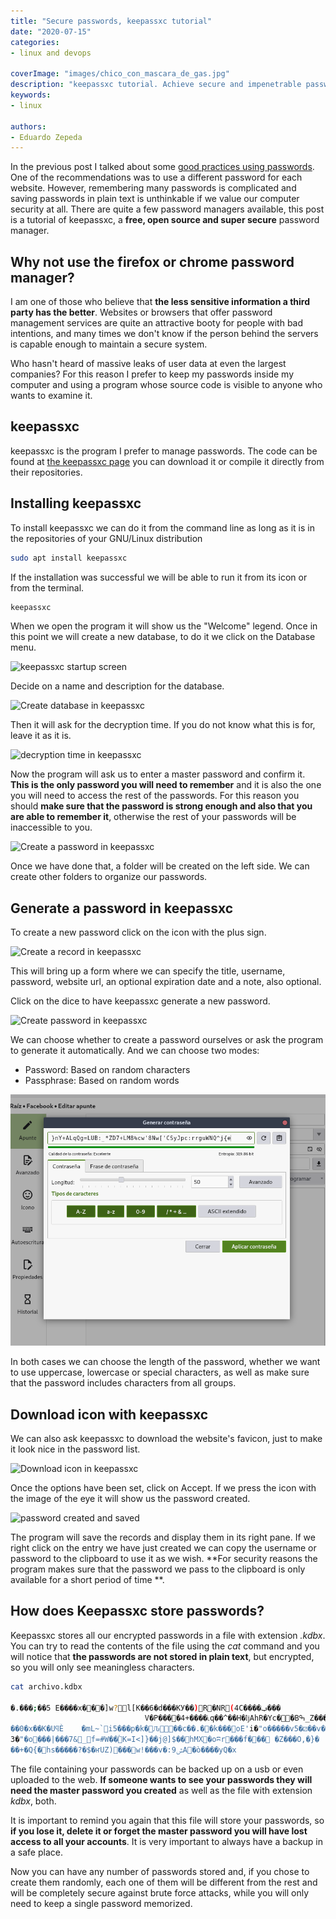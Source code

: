 ```yaml
---
title: "Secure passwords, keepassxc tutorial"
date: "2020-07-15"
categories:
- linux and devops

coverImage: "images/chico_con_mascara_de_gas.jpg"
description: "keepassxc tutorial. Achieve secure and impenetrable passwords by brute force, even if you don't know anything about cryptography."
keywords:
- linux

authors:
- Eduardo Zepeda
---
```


In the previous post I talked about some [good practices using passwords](/blog/how-to-create-a-secure-password/). One of the recommendations was to use a different password for each website. However, remembering many passwords is complicated and saving passwords in plain text is unthinkable if we value our computer security at all. There are quite a few password managers available, this post is a tutorial of keepassxc, a **free, open source and super secure** password manager.

## Why not use the firefox or chrome password manager?

I am one of those who believe that **the less sensitive information a third party has the better**. Websites or browsers that offer password management services are quite an attractive booty for people with bad intentions, and many times we don't know if the person behind the servers is capable enough to maintain a secure system.

Who hasn't heard of massive leaks of user data at even the largest companies? For this reason I prefer to keep my passwords inside my computer and using a program whose source code is visible to anyone who wants to examine it.

## keepassxc

keepassxc is the program I prefer to manage passwords. The code can be found at [the keepassxc page](https://keepassxc.org/) you can download it or compile it directly from their repositories.

## Installing keepassxc

To install keepassxc we can do it from the command line as long as it is in the repositories of your GNU/Linux distribution

```bash
sudo apt install keepassxc
```

If the installation was successful we will be able to run it from its icon or from the terminal.

```bash
keepassxc
```

When we open the program it will show us the "Welcome" legend. Once in this point we will create a new database, to do it we click on the Database menu.

![keepassxc startup screen](images/keepassxc-startup-screen.png)

Decide on a name and description for the database.

![Create database in keepassxc](images/keepassxc-create-database.png)

Then it will ask for the decryption time. If you do not know what this is for, leave it as it is.

![decryption time in keepassxc](images/keepassxc-decryption-time.png)

Now the program will ask us to enter a master password and confirm it. **This is the only password you will need to remember** and it is also the one you will need to access the rest of the passwords. For this reason you should **make sure that the password is strong enough and also that you are able to remember it**, otherwise the rest of your passwords will be inaccessible to you.

![Create a password in keepassxc](images/keepassxc-password.png)

Once we have done that, a folder will be created on the left side. We can create other folders to organize our passwords.

## Generate a password in keepassxc

To create a new password click on the icon with the plus sign.

![Create a record in keepassxc](images/keepassxc-folder.png)

This will bring up a form where we can specify the title, username, password, website url, an optional expiration date and a note, also optional.

Click on the dice to have keepassxc generate a new password.

![Create password in keepassxc](images/keepassxc-password-form.png)

We can choose whether to create a password ourselves or ask the program to generate it automatically. And we can choose two modes:

* Password: Based on random characters
* Passphrase: Based on random words

![Types of password creation in keepassxc](images/modos-creacion-contrasena-keepassxc.png)

In both cases we can choose the length of the password, whether we want to use uppercase, lowercase or special characters, as well as make sure that the password includes characters from all groups.

## Download icon with keepassxc

We can also ask keepassxc to download the website's favicon, just to make it look nice in the password list.

![Download icon in keepassxc](images/keepassxc-unload-icono.png)

Once the options have been set, click on Accept. If we press the icon with the image of the eye it will show us the password created.

![password created and saved](images/contrasena-saved-keepassxc.png)

The program will save the records and display them in its right pane. If we right click on the entry we have just created we can copy the username or password to the clipboard to use it as we wish. **For security reasons the program makes sure that the password we pass to the clipboard is only available for a short period of time **.

## How does Keepassxc store passwords?

Keepassxc stores all our encrypted passwords in a file with extension _.kdbx_. You can try to read the contents of the file using the _cat_ command and you will notice that **the passwords are not stored in plain text**, but encrypted, so you will only see meaningless characters.

```bash
cat archivo.kdbx

�.�ٞ��;��5 E����x���]w?l[K��6�d���KУ��)R�NR(4C����ݠ���
                              V�P����4+����ׁ˪q��^��H�ǉAhR�Yc��Bߒ_Z���<���C�[��W�]ސ�o�ӎ �*쑜�����i9.�e���}`�9	uܼJ+��v�~RLf����y�8�I(~E}�M��bÄ�h@'2��|#$�8�D%|�;~j:
��0�x��K�UϥÈ	�mL~`i5���p�k�᭾Ԉ��c��.�׏�k���oE'i�"o�����v5�⚂��v�p8"�n��[so�.�gȣև�H��V&�(g.���0���_w:�s�@�
3�"�o���|���7&_f=#W��ۡK=I<]}��j@]$��hMX�oʭr���f�׹��	�Z���O,�}�
��+�Q{�hs�����?�$�ҥUZ)���w!���v�:ݜ9A�ò����уQ�x
```

The file containing your passwords can be backed up on a usb or even uploaded to the web. **If someone wants to see your passwords they will need the master password you created** as well as the file with extension _kdbx_, both.

It is important to remind you again that this file will store your passwords, so **if you lose it, delete it or forget the master password you will have lost access to all your accounts**. It is very important to always have a backup in a safe place.

Now you can have any number of passwords stored and, if you chose to create them randomly, each one of them will be different from the rest and will be completely secure against brute force attacks, while you will only need to keep a single password memorized.